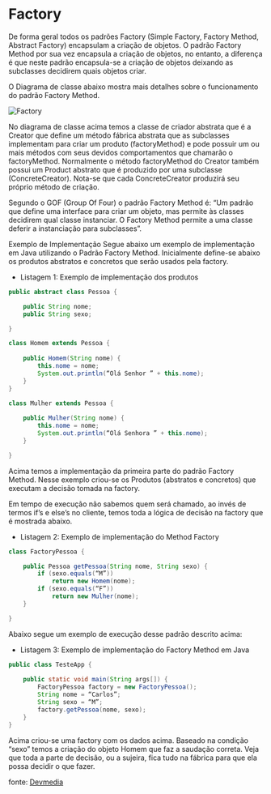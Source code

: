 # Factory

De forma geral todos os padrões Factory (Simple Factory, Factory Method, Abstract Factory) encapsulam a criação de objetos. O padrão Factory Method por sua vez encapsula a criação de objetos, no entanto, a diferença é que neste padrão encapsula-se a criação de objetos deixando as subclasses decidirem quais objetos criar.

O Diagrama de classe abaixo mostra mais detalhes sobre o funcionamento do padrão Factory Method.

![Factory](http://videos.web-03.net/artigos/Higor_Medeiros/PadraoFactoryMethod/PadraoFactoryMethod1.jpg)

No diagrama de classe acima temos a classe de criador abstrata que é a Creator que define um método fábrica abstrata que as subclasses implementam para criar um produto (factoryMethod) e pode possuir um ou mais métodos com seus devidos comportamentos que chamarão o factoryMethod. Normalmente o método factoryMethod do Creator também possui um Product abstrato que é produzido por uma subclasse (ConcreteCreator). Nota-se que cada ConcreteCreator produzirá seu próprio método de criação.

Segundo o GOF (Group Of Four) o padrão Factory Method é: “Um padrão que define uma interface para criar um objeto, mas permite às classes decidirem qual classe instanciar. O Factory Method permite a uma classe deferir a instanciação para subclasses”.

Exemplo de Implementação
Segue abaixo um exemplo de implementação em Java utilizando o Padrão Factory Method. Inicialmente define-se abaixo os produtos abstratos e concretos que serão usados pela factory.

 - Listagem 1: Exemplo de implementação dos produtos

```java
public abstract class Pessoa {

	public String nome;
	public String sexo;

}

class Homem extends Pessoa {
	
	public Homem(String nome) {
		this.nome = nome;
		System.out.println(“Olá Senhor ” + this.nome);
	}
}

class Mulher extends Pessoa {
	
	public Mulher(String nome) {
		this.nome = nome;
		System.out.println(“Olá Senhora ” + this.nome);
	}

}
```

Acima temos a implementação da primeira parte do padrão Factory Method. Nesse exemplo criou-se os Produtos (abstratos e concretos) que executam a decisão tomada na factory.

Em tempo de execução não sabemos quem será chamado, ao invés de termos if’s e else’s no cliente, temos toda a lógica de decisão na factory que é mostrada abaixo.

- Listagem 2: Exemplo de implementação do Method Factory

```java
class FactoryPessoa {

	public Pessoa getPessoa(String nome, String sexo) {
		if (sexo.equals(“M”))
			return new Homem(nome);
		if (sexo.equals(“F”))
			return new Mulher(nome);
	}

}
```

Abaixo segue um exemplo de execução desse padrão descrito acima:

 - Listagem 3: Exemplo de implementação do Factory Method em Java

```java
public class TesteApp {
	
	public static void main(String args[]) {
		FactoryPessoa factory = new FactoryPessoa();
		String nome = “Carlos”;
		String sexo = “M”;
		factory.getPessoa(nome, sexo);
	}
}
```

Acima criou-se uma factory com os dados acima. Baseado na condição “sexo” temos a criação do objeto Homem que faz a saudação correta. Veja que toda a parte de decisão, ou a sujeira, fica tudo na fábrica para que ela possa decidir o que fazer.


fonte: [Devmedia](http://www.devmedia.com.br/padrao-de-projeto-factory-method-em-java/26348)
